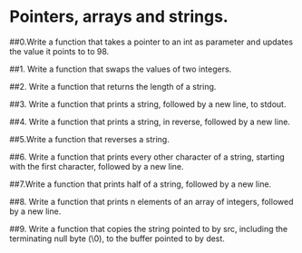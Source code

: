 # Pointers, arrays and strings. 

##0.Write a function that takes a pointer to an int as parameter and updates the value it points to to 98.

##1. Write a function that swaps the values of two integers.

##2. Write a function that returns the length of a string.

##3. Write a function that prints a string, followed by a new line, to stdout.

##4. Write a function that prints a string, in reverse, followed by a new line.

##5.Write a function that reverses a string. 

##6. Write a function that prints every other character of a string, starting with the first character, followed by a new line.

##7.Write a function that prints half of a string, followed by a new line.

##8. Write a function that prints n elements of an array of integers, followed by a new line.

##9. Write a function that copies the string pointed to by src, including the terminating null byte (\0), to the buffer pointed to by dest.

